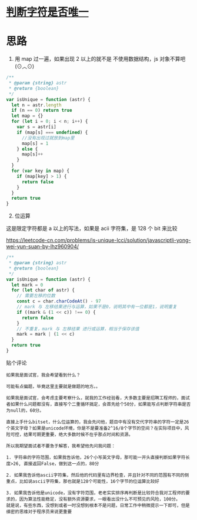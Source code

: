 # [判断字符是否唯一](https://leetcode-cn.com/problems/is-unique-lcci/)

# 思路

1. 用 map 过一遍，如果出现 2 以上的就不是
   不使用数据结构，js 对象不算吧(⊙︿⊙)

```js
/**
 * @param {string} astr
 * @return {boolean}
 */
var isUnique = function (astr) {
  let n = astr.length
  if (n == 0) return true
  let map = {}
  for (let i = 0; i < n; i++) {
    var s = astr[i]
    if (map[s] === undefined) {
      //没有出现过就放到map里
      map[s] = 1
    } else {
      map[s]++
    }
  }
  for (var key in map) {
    if (map[key] > 1) {
      return false
    }
  }
  return true
}
```

2. 位运算

这是限定字符都是 a 以上的写法，如果是 acii 字符集，是 128 个 bit 来比较

https://leetcode-cn.com/problems/is-unique-lcci/solution/javascriptli-yong-wei-yun-suan-by-lhz960904/

```js
/**
 * @param {string} astr
 * @return {boolean}
 */
var isUnique = function (astr) {
  let mark = 0
  for (let char of astr) {
    // 需要左移的位数
    const c = char.charCodeAt() - 97
    // mark 与 左移结果进行与运算，如果不是0，说明其中有一位都是1，说明重复
    if ((mark & (1 << c)) !== 0) {
      return false
    }
    // 不重复，mark 与 左移结果 进行或运算，相当于保存该值
    mark = mark | (1 << c)
  }
  return true
}
```

贴个评论

```text
如果我是面试官，我会希望看到什么？

可能有点偏题，毕竟这里主要就是做题的地方。。

如果我是面试官，会考虑主要考察什么，就我的工作经验看，大多数主要是招聘工程师的，面试者如果什么问题都没有，直接写个二重循环搞定，会首先给个50分，如果能写点判断字符串是否为null的，60分。

直接上手什么bitset，什么位运算的，我会先问他，题目中有没有交代字符串的字符一定是26个英文字母？如果是unicode环境，你是不是要准备2^16/8个字节的空间？在实际项目中，风险可控，结果可期更重要，绝大多数时候不在乎那点时间和资源。

所以我期望面试者不要急于解答，我希望他先问我问题：

1. 字符串的字符范围，如果我告诉他，26个小写英文字母，那可能一开头直接判断如果字符长度>26, 直接返回False，做到这一点的，80分

2. 如果我告诉他ascii字符集，然后他的代码里有边界检查，并且针对不同的范围有不同的侧重点，比如说ascii字符集，那也就是128个可能性，16个字节的位运算比较好

3. 如果我告诉他是unicode，没有字符范围，老老实实排序再判断是比较符合我对工程师的要求的，因为算法性能稳定，没有额外资源要求，一眼看出没什么不可预见的风险，100分。
就是说，有些东西，没想到或者一时没想到根本不是问题，日常工作中稍微提示一下即可，但是缜密的思维对于程序员来说更重要
```
